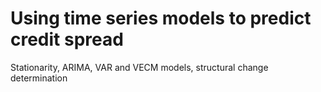 # Using time series models to predict credit spread
Stationarity, ARIMA, VAR and VECM models, structural change determination

